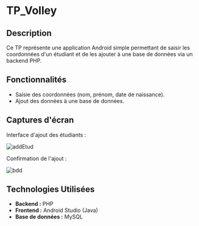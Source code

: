 # TP_Volley

## Description

Ce TP représente une application Android simple permettant de saisir les coordonnées d'un étudiant et de les ajouter à une base de données via un backend PHP.

## Fonctionnalités

- Saisie des coordonnées (nom, prénom, date de naissance).
- Ajout des données à une base de données.

## Captures d'écran

Interface d'ajout des étudiants :

![addEtud](https://github.com/nada-han/TP_Volley/assets/124934843/f77fbab0-8765-4788-bc04-e48110ba1762)

Confirmation de l'ajout :

![bdd](https://github.com/nada-han/TP_Volley/assets/124934843/8559bb28-eb54-4ba7-ae8d-c5f16f42b451)

## Technologies Utilisées

- **Backend :** PHP
- **Frontend :** Android Studio (Java)
- **Base de données :** MySQL


